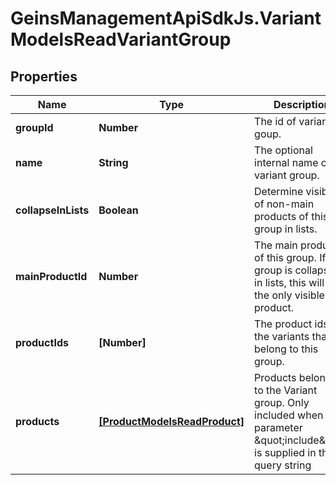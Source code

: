 # GeinsManagementApiSdkJs.VariantModelsReadVariantGroup

## Properties

Name | Type | Description | Notes
------------ | ------------- | ------------- | -------------
**groupId** | **Number** | The id of variant goup. | [optional] 
**name** | **String** | The optional internal name of the variant group. | [optional] 
**collapseInLists** | **Boolean** | Determine visibility of non-main products of this group in lists. | [optional] 
**mainProductId** | **Number** | The main product of this group. If the group is collapsed in lists, this will be the only visible product. | [optional] 
**productIds** | **[Number]** | The product ids of the variants that belong to this group. | [optional] 
**products** | [**[ProductModelsReadProduct]**](ProductModelsReadProduct.md) | Products belonging to the Variant group. Only included when parameter \&quot;include\&quot; is supplied in the query string | [optional] 


